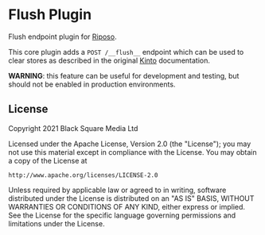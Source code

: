 # Flush Plugin

Flush endpoint plugin for [Riposo](https://github.com/riposo/riposo).

This core plugin adds a `POST /__flush__` endpoint which can be used to clear
stores as described in the original [Kinto](https://kinto.readthedocs.io/en/latest/api/1.x/flush.html)
documentation.

**WARNING**: this feature can be useful for development and testing, but should
not be enabled in production environments.

## License

Copyright 2021 Black Square Media Ltd

Licensed under the Apache License, Version 2.0 (the "License");
you may not use this material except in compliance with the License.
You may obtain a copy of the License at

    http://www.apache.org/licenses/LICENSE-2.0

Unless required by applicable law or agreed to in writing, software
distributed under the License is distributed on an "AS IS" BASIS,
WITHOUT WARRANTIES OR CONDITIONS OF ANY KIND, either express or implied.
See the License for the specific language governing permissions and
limitations under the License.
